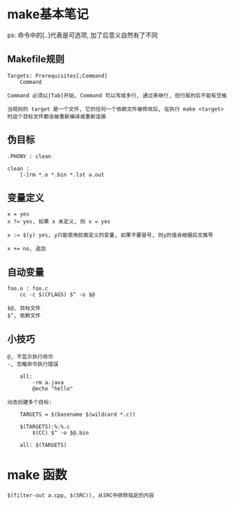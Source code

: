 # make基本笔记

ps: 命令中的[..]代表是可选项, 加了后意义自然有了不同

## Makefile规则

    Targets: Prerequisites[;Command]
        Command

    Command 必须以[Tab]开始, Command 可以写成多行, 通过来继行, 但行尾的后不能有空格

    当规则的 target 是一个文件, 它的任何一个依赖文件被修改后, 在执行 make <target>时这个目标文件都会被重新编译或重新连接

## 伪目标

    .PHONY : clean

    clean :
        [-]rm *.o *.bin *.lst a.out

## 变量定义

    x = yes
    x ?= yes, 如果 x 未定义, 则 x = yes

    x := $(y) yes, y只能使用前面定义的变量, 如果不要冒号, 则y的值会根据后文推导

    x += no, 追加

## 自动变量

    foo.o : foo.c
        cc -c $(CFLAGS) $^ -o $@

    $@, 目标文件
    $^, 依赖文件

## 小技巧

    @, 不显示执行命令
    -, 忽略命令执行错误

        all:
            -rm a.java
            @echo "hello"

    动态创建多个目标:

        TARGETS = $(basename $(wildcard *.c))

        $(TARGETS):%:%.c
            $(CC) $^ -o $@.bin

        all: $(TARGETS)

# make 函数

    $(filter-out a.cpp, $(SRC)), 从SRC中排除指定的内容
